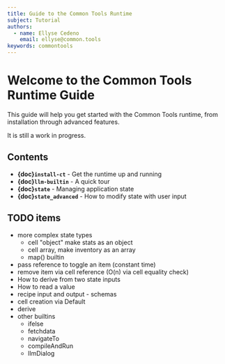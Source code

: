 ```yaml
---
title: Guide to the Common Tools Runtime
subject: Tutorial
authors:
  - name: Ellyse Cedeno
    email: ellyse@common.tools
keywords: commontools
---
```


# Welcome to the Common Tools Runtime Guide

This guide will help you get started with the Common Tools runtime, from installation through advanced features.

It is still a work in progress.

## Contents

- **{doc}`install-ct`** - Get the runtime up and running
- **{doc}`llm-builtin`** - A quick tour
- **{doc}`state`** - Managing application state
- **{doc}`state_advanced`** - How to modify state with user input 

## TODO items
* more complex state types
  * cell "object" make stats as an object
  * cell array, make inventory as an array
  * map() builtin
* pass reference to toggle an item (constant time)
* remove item via cell reference (O(n) via cell equality check)
* How to derive from two state inputs
* How to read a value
* recipe input and output - schemas
* cell creation via Default
* derive
* other builtins
  * ifelse
  * fetchdata
  * navigateTo
  * compileAndRun
  * llmDialog
